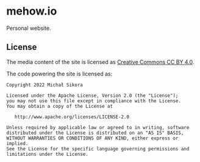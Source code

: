 # mehow.io

Personal website.

## License

The media content of the site is licensed as [Creative Commons CC BY 4.0](https://creativecommons.org/licenses/by/4.0/legalcode).

The code powering the site is licensed as:

    Copyright 2022 Michał Sikora

    Licensed under the Apache License, Version 2.0 (the "License");
    you may not use this file except in compliance with the License.
    You may obtain a copy of the License at

       http://www.apache.org/licenses/LICENSE-2.0

    Unless required by applicable law or agreed to in writing, software
    distributed under the License is distributed on an "AS IS" BASIS,
    WITHOUT WARRANTIES OR CONDITIONS OF ANY KIND, either express or implied.
    See the License for the specific language governing permissions and
    limitations under the License.
